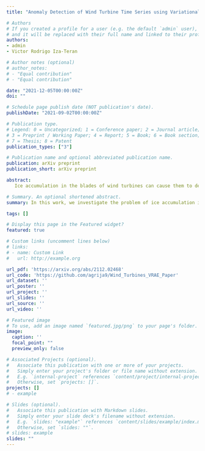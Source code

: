 ```yaml
---
title: "Anomaly Detection of Wind Turbine Time Series using Variational Recurrent Autoencoders"

# Authors
# If you created a profile for a user (e.g. the default `admin` user), write the username (folder name) here 
# and it will be replaced with their full name and linked to their profile.
authors:
- admin
- Victor Rodrigo Iza-Teran

# Author notes (optional)
# author_notes:
# - "Equal contribution"
# - "Equal contribution"

date: "2021-12-05T00:00:00Z"
doi: ""

# Schedule page publish date (NOT publication's date).
publishDate: "2021-09-02T00:00:00Z"

# Publication type.
# Legend: 0 = Uncategorized; 1 = Conference paper; 2 = Journal article;
# 3 = Preprint / Working Paper; 4 = Report; 5 = Book; 6 = Book section;
# 7 = Thesis; 8 = Patent
publication_types: ["3"]

# Publication name and optional abbreviated publication name.
publication: arXiv preprint
publication_short: arXiv preprint

abstract: 
   Ice accumulation in the blades of wind turbines can cause them to describe anomalous rotations or no rotations at all, thus affecting the generation of electricity and power output. In this work, we investigate the problem of ice accumulation in wind turbines by framing it as anomaly detection of multi-variate time series. Our approach focuses on two main parts, first, learning low-dimensional representations of time series using a Variational Recurrent Autoencoder (VRAE), and second, using unsupervised clustering algorithms to classify the learned representations as normal (no ice accumulated) or abnormal (ice accumulated). We have evaluated our approach on a custom wind turbine time series dataset, for the two-classes problem (one normal versus one abnormal class), we obtained a classification accuracy of up to 96% on test data. For the multiple-class problem (one normal versus multiple abnormal classes), we present a qualitative analysis of the low-dimensional learned latent space, providing insights into the capacities of our approach to tackle such problem. The code to reproduce this work can be found here this https URL. 

# Summary. An optional shortened abstract.
summary: In this work, we investigate the problem of ice accumulation in wind turbines by framing it as anomaly detection of multi-variate time series.

tags: []

# Display this page in the Featured widget?
featured: true

# Custom links (uncomment lines below)
# links:
# - name: Custom Link
#   url: http://example.org

url_pdf: 'https://arxiv.org/abs/2112.02468'
url_code: 'https://github.com/agrija9/Wind_Turbines_VRAE_Paper'
url_dataset: ''
url_poster: ''
url_project: ''
url_slides: ''
url_source: ''
url_video: ''

# Featured image
# To use, add an image named `featured.jpg/png` to your page's folder. 
image:
  caption: ''
  focal_point: ""
  preview_only: false

# Associated Projects (optional).
#   Associate this publication with one or more of your projects.
#   Simply enter your project's folder or file name without extension.
#   E.g. `internal-project` references `content/project/internal-project/index.md`.
#   Otherwise, set `projects: []`.
projects: []
# - example

# Slides (optional).
#   Associate this publication with Markdown slides.
#   Simply enter your slide deck's filename without extension.
#   E.g. `slides: "example"` references `content/slides/example/index.md`.
#   Otherwise, set `slides: ""`.
# slides: example
slides: ""
---
```

